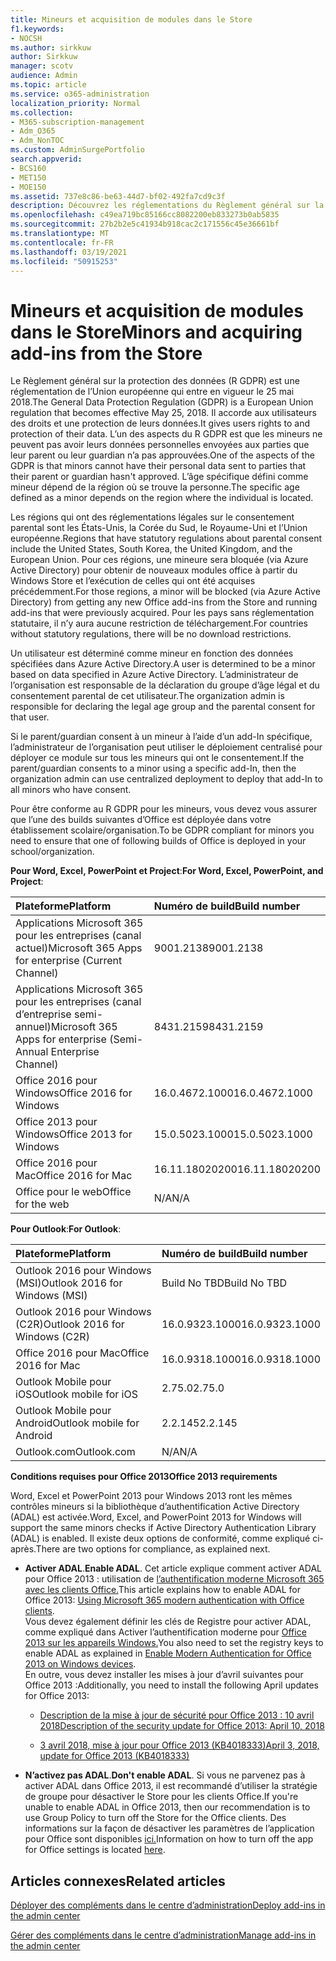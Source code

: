 ```yaml
---
title: Mineurs et acquisition de modules dans le Store
f1.keywords:
- NOCSH
ms.author: sirkkuw
author: Sirkkuw
manager: scotv
audience: Admin
ms.topic: article
ms.service: o365-administration
localization_priority: Normal
ms.collection:
- M365-subscription-management
- Adm_O365
- Adm_NonTOC
ms.custom: AdminSurgePortfolio
search.appverid:
- BCS160
- MET150
- MOE150
ms.assetid: 737e8c86-be63-44d7-bf02-492fa7cd9c3f
description: Découvrez les réglementations du Règlement général sur la protection des données (R GDPR) qui régissent les données personnelles des mineurs.
ms.openlocfilehash: c49ea719bc85166cc8082200eb833273b0ab5835
ms.sourcegitcommit: 27b2b2e5c41934b918cac2c171556c45e36661bf
ms.translationtype: MT
ms.contentlocale: fr-FR
ms.lasthandoff: 03/19/2021
ms.locfileid: "50915253"
---
```

# <a name="minors-and-acquiring-add-ins-from-the-store"></a><span data-ttu-id="8ba5d-103">Mineurs et acquisition de modules dans le Store</span><span class="sxs-lookup"><span data-stu-id="8ba5d-103">Minors and acquiring add-ins from the Store</span></span>

<span data-ttu-id="8ba5d-104">Le Règlement général sur la protection des données (R GDPR) est une réglementation de l’Union européenne qui entre en vigueur le 25 mai 2018.</span><span class="sxs-lookup"><span data-stu-id="8ba5d-104">The General Data Protection Regulation (GDPR) is a European Union regulation that becomes effective May 25, 2018.</span></span> <span data-ttu-id="8ba5d-105">Il accorde aux utilisateurs des droits et une protection de leurs données.</span><span class="sxs-lookup"><span data-stu-id="8ba5d-105">It gives users rights to and protection of their data.</span></span> <span data-ttu-id="8ba5d-106">L’un des aspects du R GDPR est que les mineurs ne peuvent pas avoir leurs données personnelles envoyées aux parties que leur parent ou leur guardian n’a pas approuvées.</span><span class="sxs-lookup"><span data-stu-id="8ba5d-106">One of the aspects of the GDPR is that minors cannot have their personal data sent to parties that their parent or guardian hasn't approved.</span></span> <span data-ttu-id="8ba5d-107">L’âge spécifique défini comme mineur dépend de la région où se trouve la personne.</span><span class="sxs-lookup"><span data-stu-id="8ba5d-107">The specific age defined as a minor depends on the region where the individual is located.</span></span>
  
<span data-ttu-id="8ba5d-108">Les régions qui ont des réglementations légales sur le consentement parental sont les États-Unis, la Corée du Sud, le Royaume-Uni et l’Union européenne.</span><span class="sxs-lookup"><span data-stu-id="8ba5d-108">Regions that have statutory regulations about parental consent include the United States, South Korea, the United Kingdom, and the European Union.</span></span> <span data-ttu-id="8ba5d-109">Pour ces régions, une mineure sera bloquée (via Azure Active Directory) pour obtenir de nouveaux modules office à partir du Windows Store et l’exécution de celles qui ont été acquises précédemment.</span><span class="sxs-lookup"><span data-stu-id="8ba5d-109">For those regions, a minor will be blocked (via Azure Active Directory) from getting any new Office add-ins from the Store and running add-ins that were previously acquired.</span></span> <span data-ttu-id="8ba5d-110">Pour les pays sans réglementation statutaire, il n’y aura aucune restriction de téléchargement.</span><span class="sxs-lookup"><span data-stu-id="8ba5d-110">For countries without statutory regulations, there will be no download restrictions.</span></span>
  
<span data-ttu-id="8ba5d-111">Un utilisateur est déterminé comme mineur en fonction des données spécifiées dans Azure Active Directory.</span><span class="sxs-lookup"><span data-stu-id="8ba5d-111">A user is determined to be a minor based on data specified in Azure Active Directory.</span></span> <span data-ttu-id="8ba5d-112">L’administrateur de l’organisation est responsable de la déclaration du groupe d’âge légal et du consentement parental de cet utilisateur.</span><span class="sxs-lookup"><span data-stu-id="8ba5d-112">The organization admin is responsible for declaring the legal age group and the parental consent for that user.</span></span>
  
<span data-ttu-id="8ba5d-113">Si le parent/guardian consent à un mineur à l’aide d’un add-In spécifique, l’administrateur de l’organisation peut utiliser le déploiement centralisé pour déployer ce module sur tous les mineurs qui ont le consentement.</span><span class="sxs-lookup"><span data-stu-id="8ba5d-113">If the parent/guardian consents to a minor using a specific add-In, then the organization admin can use centralized deployment to deploy that add-In to all minors who have consent.</span></span>
  
<span data-ttu-id="8ba5d-114">Pour être conforme au R GDPR pour les mineurs, vous devez vous assurer que l’une des builds suivantes d’Office est déployée dans votre établissement scolaire/organisation.</span><span class="sxs-lookup"><span data-stu-id="8ba5d-114">To be GDPR compliant for minors you need to ensure that one of following builds of Office is deployed in your school/organization.</span></span>
 
 <span data-ttu-id="8ba5d-115">**Pour Word, Excel, PowerPoint et Project**:</span><span class="sxs-lookup"><span data-stu-id="8ba5d-115">**For Word, Excel, PowerPoint, and Project**:</span></span> 

|<span data-ttu-id="8ba5d-116">**Plateforme**</span><span class="sxs-lookup"><span data-stu-id="8ba5d-116">**Platform**</span></span> <br/> |<span data-ttu-id="8ba5d-117">**Numéro de build**</span><span class="sxs-lookup"><span data-stu-id="8ba5d-117">**Build number**</span></span> <br/> |
|:-----|:-----|
|<span data-ttu-id="8ba5d-118">Applications Microsoft 365 pour les entreprises (canal actuel)</span><span class="sxs-lookup"><span data-stu-id="8ba5d-118">Microsoft 365 Apps for enterprise (Current Channel)</span></span>  <br/> |<span data-ttu-id="8ba5d-119">9001.2138</span><span class="sxs-lookup"><span data-stu-id="8ba5d-119">9001.2138</span></span>   <br/> |
|<span data-ttu-id="8ba5d-120">Applications Microsoft 365 pour les entreprises (canal d’entreprise semi-annuel)</span><span class="sxs-lookup"><span data-stu-id="8ba5d-120">Microsoft 365 Apps for enterprise (Semi-Annual Enterprise Channel)</span></span>  <br/> |<span data-ttu-id="8ba5d-121">8431.2159</span><span class="sxs-lookup"><span data-stu-id="8ba5d-121">8431.2159</span></span>  <br/> |
|<span data-ttu-id="8ba5d-122">Office 2016 pour Windows</span><span class="sxs-lookup"><span data-stu-id="8ba5d-122">Office 2016 for Windows</span></span>  <br/> |<span data-ttu-id="8ba5d-123">16.0.4672.1000</span><span class="sxs-lookup"><span data-stu-id="8ba5d-123">16.0.4672.1000</span></span>  <br/> |
|<span data-ttu-id="8ba5d-124">Office 2013 pour Windows</span><span class="sxs-lookup"><span data-stu-id="8ba5d-124">Office 2013 for Windows</span></span>  <br/> |<span data-ttu-id="8ba5d-125">15.0.5023.1000</span><span class="sxs-lookup"><span data-stu-id="8ba5d-125">15.0.5023.1000</span></span>  <br/> |
|<span data-ttu-id="8ba5d-126">Office 2016 pour Mac</span><span class="sxs-lookup"><span data-stu-id="8ba5d-126">Office 2016 for Mac</span></span>  <br/> |<span data-ttu-id="8ba5d-127">16.11.18020200</span><span class="sxs-lookup"><span data-stu-id="8ba5d-127">16.11.18020200</span></span>  <br/> |
|<span data-ttu-id="8ba5d-128">Office pour le web</span><span class="sxs-lookup"><span data-stu-id="8ba5d-128">Office for the web</span></span>  <br/> |<span data-ttu-id="8ba5d-129">N/A</span><span class="sxs-lookup"><span data-stu-id="8ba5d-129">N/A</span></span>  <br/> |
   
 <span data-ttu-id="8ba5d-130">**Pour Outlook**:</span><span class="sxs-lookup"><span data-stu-id="8ba5d-130">**For Outlook**:</span></span> 
  
|<span data-ttu-id="8ba5d-131">**Plateforme**</span><span class="sxs-lookup"><span data-stu-id="8ba5d-131">**Platform**</span></span> <br/> |<span data-ttu-id="8ba5d-132">**Numéro de build**</span><span class="sxs-lookup"><span data-stu-id="8ba5d-132">**Build number**</span></span> <br/> |
|:-----|:-----|
|<span data-ttu-id="8ba5d-133">Outlook 2016 pour Windows (MSI)</span><span class="sxs-lookup"><span data-stu-id="8ba5d-133">Outlook 2016 for Windows (MSI)</span></span>  <br/> |<span data-ttu-id="8ba5d-134">Build No TBD</span><span class="sxs-lookup"><span data-stu-id="8ba5d-134">Build No TBD</span></span>  <br/> |
|<span data-ttu-id="8ba5d-135">Outlook 2016 pour Windows (C2R)</span><span class="sxs-lookup"><span data-stu-id="8ba5d-135">Outlook 2016 for Windows (C2R)</span></span>  <br/> |<span data-ttu-id="8ba5d-136">16.0.9323.1000</span><span class="sxs-lookup"><span data-stu-id="8ba5d-136">16.0.9323.1000</span></span>  <br/> |
|<span data-ttu-id="8ba5d-137">Office 2016 pour Mac</span><span class="sxs-lookup"><span data-stu-id="8ba5d-137">Office 2016 for Mac</span></span>  <br/> |<span data-ttu-id="8ba5d-138">16.0.9318.1000</span><span class="sxs-lookup"><span data-stu-id="8ba5d-138">16.0.9318.1000</span></span>  <br/> |
|<span data-ttu-id="8ba5d-139">Outlook Mobile pour iOS</span><span class="sxs-lookup"><span data-stu-id="8ba5d-139">Outlook mobile for iOS</span></span>  <br/> |<span data-ttu-id="8ba5d-140">2.75.0</span><span class="sxs-lookup"><span data-stu-id="8ba5d-140">2.75.0</span></span>  <br/> |
|<span data-ttu-id="8ba5d-141">Outlook Mobile pour Android</span><span class="sxs-lookup"><span data-stu-id="8ba5d-141">Outlook mobile for Android</span></span>  <br/> |<span data-ttu-id="8ba5d-142">2.2.145</span><span class="sxs-lookup"><span data-stu-id="8ba5d-142">2.2.145</span></span>  <br/> |
|<span data-ttu-id="8ba5d-143">Outlook.com</span><span class="sxs-lookup"><span data-stu-id="8ba5d-143">Outlook.com</span></span>  <br/> |<span data-ttu-id="8ba5d-144">N/A</span><span class="sxs-lookup"><span data-stu-id="8ba5d-144">N/A</span></span>  <br/> |

 <span data-ttu-id="8ba5d-145">**Conditions requises pour Office 2013**</span><span class="sxs-lookup"><span data-stu-id="8ba5d-145">**Office 2013 requirements**</span></span>
  
<span data-ttu-id="8ba5d-146">Word, Excel et PowerPoint 2013 pour Windows 2013 ront les mêmes contrôles mineurs si la bibliothèque d’authentification Active Directory (ADAL) est activée.</span><span class="sxs-lookup"><span data-stu-id="8ba5d-146">Word, Excel, and PowerPoint 2013 for Windows will support the same minors checks if Active Directory Authentication Library (ADAL) is enabled.</span></span> <span data-ttu-id="8ba5d-147">Il existe deux options de conformité, comme expliqué ci-après.</span><span class="sxs-lookup"><span data-stu-id="8ba5d-147">There are two options for compliance, as explained next.</span></span>
  
- <span data-ttu-id="8ba5d-148">**Activer ADAL**.</span><span class="sxs-lookup"><span data-stu-id="8ba5d-148">**Enable ADAL**.</span></span> <span data-ttu-id="8ba5d-149">Cet article explique comment activer ADAL pour Office 2013 : utilisation de [l’authentification moderne Microsoft 365 avec les clients Office.](../../enterprise/modern-auth-for-office-2013-and-2016.md)</span><span class="sxs-lookup"><span data-stu-id="8ba5d-149">This article explains how to enable ADAL for Office 2013: [Using Microsoft 365 modern authentication with Office clients](../../enterprise/modern-auth-for-office-2013-and-2016.md).</span></span><br/><span data-ttu-id="8ba5d-150">Vous devez également définir les clés de Registre pour activer ADAL, comme expliqué dans Activer l’authentification moderne pour [Office 2013 sur les appareils Windows.](../security-and-compliance/enable-modern-authentication.md)</span><span class="sxs-lookup"><span data-stu-id="8ba5d-150">You also need to set the registry keys to enable ADAL as explained in [Enable Modern Authentication for Office 2013 on Windows devices](../security-and-compliance/enable-modern-authentication.md).</span></span><br/><span data-ttu-id="8ba5d-151">En outre, vous devez installer les mises à jour d’avril suivantes pour Office 2013 :</span><span class="sxs-lookup"><span data-stu-id="8ba5d-151">Additionally, you need to install the following April updates for Office 2013:</span></span>
    
  - [<span data-ttu-id="8ba5d-152">Description de la mise à jour de sécurité pour Office 2013 : 10 avril 2018</span><span class="sxs-lookup"><span data-stu-id="8ba5d-152">Description of the security update for Office 2013: April 10, 2018</span></span>](https://support.microsoft.com/help/4018330/description-of-the-security-update-for-office-2013-april-10-2018)
    
  - [<span data-ttu-id="8ba5d-153">3 avril 2018, mise à jour pour Office 2013 (KB4018333)</span><span class="sxs-lookup"><span data-stu-id="8ba5d-153">April 3, 2018, update for Office 2013 (KB4018333)</span></span>](https://support.microsoft.com/help/4018333/april-3-2018-update-for-office-2013-kb4018333)
    
- <span data-ttu-id="8ba5d-154">**N’activez pas ADAL**.</span><span class="sxs-lookup"><span data-stu-id="8ba5d-154">**Don't enable ADAL**.</span></span> <span data-ttu-id="8ba5d-155">Si vous ne parvenez pas à activer ADAL dans Office 2013, il est recommandé d’utiliser la stratégie de groupe pour désactiver le Store pour les clients Office.</span><span class="sxs-lookup"><span data-stu-id="8ba5d-155">If you're unable to enable ADAL in Office 2013, then our recommendation is to use Group Policy to turn off the Store for the Office clients.</span></span> <span data-ttu-id="8ba5d-156">Des informations sur la façon de désactiver les paramètres de l’application pour Office sont disponibles [ici.](/previous-versions/office/office-2013-resource-kit/cc178992(v=office.15))</span><span class="sxs-lookup"><span data-stu-id="8ba5d-156">Information on how to turn off the app for Office settings is located [here](/previous-versions/office/office-2013-resource-kit/cc178992(v=office.15)).</span></span>

## <a name="related-articles"></a><span data-ttu-id="8ba5d-157">Articles connexes</span><span class="sxs-lookup"><span data-stu-id="8ba5d-157">Related articles</span></span>

[<span data-ttu-id="8ba5d-158">Déployer des compléments dans le centre d’administration</span><span class="sxs-lookup"><span data-stu-id="8ba5d-158">Deploy add-ins in the admin center</span></span>](./manage-deployment-of-add-ins.md)

[<span data-ttu-id="8ba5d-159">Gérer des compléments dans le centre d’administration</span><span class="sxs-lookup"><span data-stu-id="8ba5d-159">Manage add-ins in the admin center</span></span>](./manage-addins-in-the-admin-center.md)
